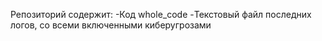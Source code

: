 Репозиторий содержит:
-Код whole_code
-Текстовый файл последних логов, со всеми включенными киберугрозами
